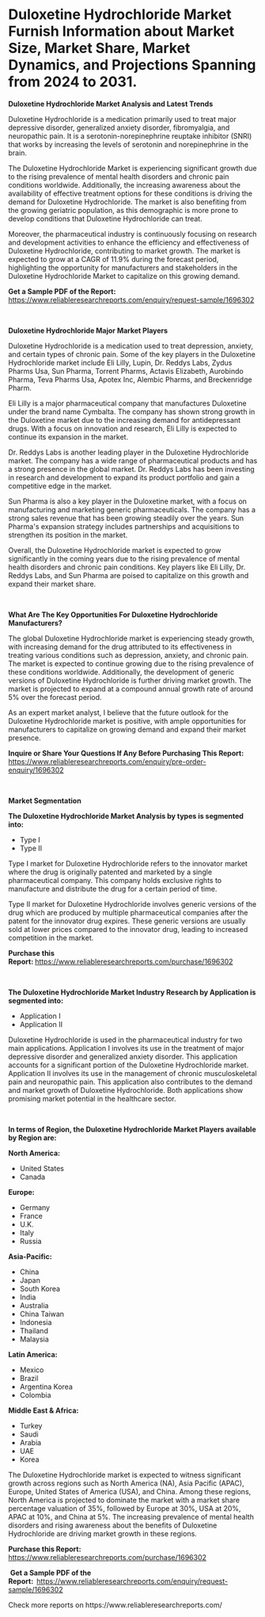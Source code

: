 <p><h1>Duloxetine Hydrochloride Market Furnish Information about Market Size, Market Share, Market Dynamics, and Projections Spanning from 2024 to 2031.</h1></p><p><strong>Duloxetine Hydrochloride Market Analysis and Latest Trends</strong></p>
<p><p>Duloxetine Hydrochloride is a medication primarily used to treat major depressive disorder, generalized anxiety disorder, fibromyalgia, and neuropathic pain. It is a serotonin-norepinephrine reuptake inhibitor (SNRI) that works by increasing the levels of serotonin and norepinephrine in the brain.</p><p>The Duloxetine Hydrochloride Market is experiencing significant growth due to the rising prevalence of mental health disorders and chronic pain conditions worldwide. Additionally, the increasing awareness about the availability of effective treatment options for these conditions is driving the demand for Duloxetine Hydrochloride. The market is also benefiting from the growing geriatric population, as this demographic is more prone to develop conditions that Duloxetine Hydrochloride can treat.</p><p>Moreover, the pharmaceutical industry is continuously focusing on research and development activities to enhance the efficiency and effectiveness of Duloxetine Hydrochloride, contributing to market growth. The market is expected to grow at a CAGR of 11.9% during the forecast period, highlighting the opportunity for manufacturers and stakeholders in the Duloxetine Hydrochloride Market to capitalize on this growing demand.</p></p>
<p><strong>Get a Sample PDF of the Report:&nbsp;</strong> <a href="https://www.reliableresearchreports.com/enquiry/request-sample/1696302">https://www.reliableresearchreports.com/enquiry/request-sample/1696302</a></p>
<p>&nbsp;</p>
<p><strong>Duloxetine Hydrochloride Major Market Players</strong></p>
<p><p>Duloxetine Hydrochloride is a medication used to treat depression, anxiety, and certain types of chronic pain. Some of the key players in the Duloxetine Hydrochloride market include Eli Lilly, Lupin, Dr. Reddys Labs, Zydus Pharms Usa, Sun Pharma, Torrent Pharms, Actavis Elizabeth, Aurobindo Pharma, Teva Pharms Usa, Apotex Inc, Alembic Pharms, and Breckenridge Pharm.</p><p>Eli Lilly is a major pharmaceutical company that manufactures Duloxetine under the brand name Cymbalta. The company has shown strong growth in the Duloxetine market due to the increasing demand for antidepressant drugs. With a focus on innovation and research, Eli Lilly is expected to continue its expansion in the market.</p><p>Dr. Reddys Labs is another leading player in the Duloxetine Hydrochloride market. The company has a wide range of pharmaceutical products and has a strong presence in the global market. Dr. Reddys Labs has been investing in research and development to expand its product portfolio and gain a competitive edge in the market.</p><p>Sun Pharma is also a key player in the Duloxetine market, with a focus on manufacturing and marketing generic pharmaceuticals. The company has a strong sales revenue that has been growing steadily over the years. Sun Pharma's expansion strategy includes partnerships and acquisitions to strengthen its position in the market.</p><p>Overall, the Duloxetine Hydrochloride market is expected to grow significantly in the coming years due to the rising prevalence of mental health disorders and chronic pain conditions. Key players like Eli Lilly, Dr. Reddys Labs, and Sun Pharma are poised to capitalize on this growth and expand their market share.</p></p>
<p>&nbsp;</p>
<p><strong>What Are The Key Opportunities For Duloxetine Hydrochloride Manufacturers?</strong></p>
<p><p>The global Duloxetine Hydrochloride market is experiencing steady growth, with increasing demand for the drug attributed to its effectiveness in treating various conditions such as depression, anxiety, and chronic pain. The market is expected to continue growing due to the rising prevalence of these conditions worldwide. Additionally, the development of generic versions of Duloxetine Hydrochloride is further driving market growth. The market is projected to expand at a compound annual growth rate of around 5% over the forecast period.</p><p>As an expert market analyst, I believe that the future outlook for the Duloxetine Hydrochloride market is positive, with ample opportunities for manufacturers to capitalize on growing demand and expand their market presence.</p></p>
<p><strong>Inquire or Share Your Questions If Any Before Purchasing This Report:</strong> <a href="https://www.reliableresearchreports.com/enquiry/pre-order-enquiry/1696302">https://www.reliableresearchreports.com/enquiry/pre-order-enquiry/1696302</a></p>
<p>&nbsp;</p>
<p><strong>Market Segmentation</strong></p>
<p><strong>The Duloxetine Hydrochloride Market Analysis by types is segmented into:</strong></p>
<p><ul><li>Type I</li><li>Type II</li></ul></p>
<p><p>Type I market for Duloxetine Hydrochloride refers to the innovator market where the drug is originally patented and marketed by a single pharmaceutical company. This company holds exclusive rights to manufacture and distribute the drug for a certain period of time. </p><p>Type II market for Duloxetine Hydrochloride involves generic versions of the drug which are produced by multiple pharmaceutical companies after the patent for the innovator drug expires. These generic versions are usually sold at lower prices compared to the innovator drug, leading to increased competition in the market.</p></p>
<p><strong>Purchase this Report:&nbsp;</strong><a href="https://www.reliableresearchreports.com/purchase/1696302">https://www.reliableresearchreports.com/purchase/1696302</a></p>
<p>&nbsp;</p>
<p><strong>The Duloxetine Hydrochloride Market Industry Research by Application is segmented into:</strong></p>
<p><ul><li>Application I</li><li>Application II</li></ul></p>
<p><p>Duloxetine Hydrochloride is used in the pharmaceutical industry for two main applications. Application I involves its use in the treatment of major depressive disorder and generalized anxiety disorder. This application accounts for a significant portion of the Duloxetine Hydrochloride market. Application II involves its use in the management of chronic musculoskeletal pain and neuropathic pain. This application also contributes to the demand and market growth of Duloxetine Hydrochloride. Both applications show promising market potential in the healthcare sector.</p></p>
<p>&nbsp;</p>
<p><strong>In terms of Region, the Duloxetine Hydrochloride Market Players available by Region are:</strong></p>
<p>
    <p> <strong> North America: </strong>
        <ul>
            <li>United States</li>
            <li>Canada</li>
        </ul>
        </p> 
    <p> <strong> Europe: </strong>
        <ul>
            <li>Germany</li>
            <li>France</li>
            <li>U.K.</li>
            <li>Italy</li>
            <li>Russia</li>
        </ul>
        </p> 
    <p> <strong> Asia-Pacific: </strong>
        <ul>
            <li>China</li>
            <li>Japan</li>
            <li>South Korea</li>
            <li>India</li>
            <li>Australia</li>
            <li>China Taiwan</li>
            <li>Indonesia</li>
            <li>Thailand</li>
            <li>Malaysia</li>
        </ul>
        </p> 
    <p> <strong> Latin America: </strong>
        <ul>
            <li>Mexico</li>
            <li>Brazil</li>
            <li>Argentina Korea</li>
            <li>Colombia</li>
        </ul>
        </p> 
    <p> <strong> Middle East & Africa: </strong>
        <ul>
            <li>Turkey</li>
            <li>Saudi</li>
            <li>Arabia</li>
            <li>UAE</li>
            <li>Korea</li>
        </ul>
    </p>
    </p>
<p><p>The Duloxetine Hydrochloride market is expected to witness significant growth across regions such as North America (NA), Asia Pacific (APAC), Europe, United States of America (USA), and China. Among these regions, North America is projected to dominate the market with a market share percentage valuation of 35%, followed by Europe at 30%, USA at 20%, APAC at 10%, and China at 5%. The increasing prevalence of mental health disorders and rising awareness about the benefits of Duloxetine Hydrochloride are driving market growth in these regions.</p></p>
<p><strong>Purchase this Report: </strong><a href="https://www.reliableresearchreports.com/purchase/1696302">https://www.reliableresearchreports.com/purchase/1696302</a></p>
<p>&nbsp;<strong>Get a Sample PDF of the Report:&nbsp;&nbsp;</strong><a href="https://www.reliableresearchreports.com/enquiry/request-sample/1696302">https://www.reliableresearchreports.com/enquiry/request-sample/1696302</a></p>
<p><strong></strong></p>
<p>Check more reports on https://www.reliableresearchreports.com/</p>